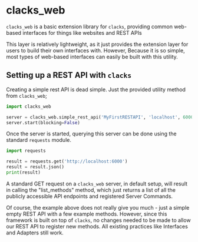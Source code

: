 # clacks_web

`clacks_web` is a basic extension library for `clacks`, providing common web-based interfaces for things like websites
and REST APIs

This layer is relatively lightweight, as it just provides the extension layer for users to build their own interfaces
with. However, Because it is so simple, most types of web-based interfaces can easily be built with this utility.


## Setting up a REST API with `clacks`

Creating a simple rest API is dead simple. Just the provided utility method from `clacks_web`;

```python
import clacks_web

server = clacks_web.simple_rest_api('MyFirstRESTAPI', 'localhost', 6000)
server.start(blocking=False)
```

Once the server is started, querying this server can be done using the standard `requests` module.

```python
import requests

result = requests.get('http://localhost:6000')
result = result.json()
print(result)
```

A standard GET request on a `clacks_web` server, in default setup, will result in calling the "list_methods" method,
which just returns a list of all the publicly accessible API endpoints and registered Server Commands.

Of course, the example above does not really give you much - just a simple empty REST API with a few example methods.
However, since this framework is built on top of `clacks`, no changes needed to be made to allow our REST API to 
register new methods. All existing practices like Interfaces and Adapters still work.
